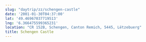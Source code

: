 ```yaml
---
slug: "daytrip/zz/schengen-castle"
date: '2001-01-30T04:37:00'
lat: '49.46967037719513'
lng: '6.366475599365231'
location: "CR 152B, Schengen, Canton Remich, 5445, Lëtzebuerg"
title: Schengen Castle
---
```



